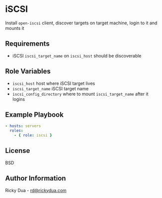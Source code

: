 # iSCSI

Install `open-iscsi` client, discover targets on target machine,
login to it and mounts it

## Requirements

- iSCSI `iscsi_target_name` on `iscsi_host` should be discoverable

## Role Variables

- `iscsi_host` host where iSCSI target lives
- `iscsi_target_name` iSCSI target name
- `iscsi_config_directory` where to mount `iscsi_target_name` after it logins

## Example Playbook

```yml
- hosts: servers
  roles:
    - { role: iscsi }
```

## License

BSD

## Author Information

Ricky Dua - rd@rickydua.com
